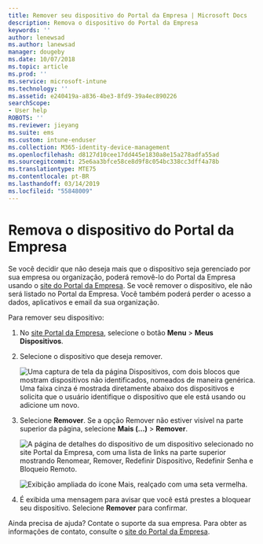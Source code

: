 ```yaml
---
title: Remover seu dispositivo do Portal da Empresa | Microsoft Docs
description: Remova o dispositivo do Portal da Empresa
keywords: ''
author: lenewsad
ms.author: lanewsad
manager: dougeby
ms.date: 10/07/2018
ms.topic: article
ms.prod: ''
ms.service: microsoft-intune
ms.technology: ''
ms.assetid: e240419a-a836-4be3-8fd9-39a4ec890226
searchScope:
- User help
ROBOTS: ''
ms.reviewer: jieyang
ms.suite: ems
ms.custom: intune-enduser
ms.collection: M365-identity-device-management
ms.openlocfilehash: d8127d10cee17dd445e1830a8e15a278adfa55ad
ms.sourcegitcommit: 25e6aa3bfce58ce8d9f8c054bc338cc3dff4a78b
ms.translationtype: MTE75
ms.contentlocale: pt-BR
ms.lasthandoff: 03/14/2019
ms.locfileid: "55848009"
---
```

# <a name="remove-your-device-from-the-company-portal"></a>Remova o dispositivo do Portal da Empresa

Se você decidir que não deseja mais que o dispositivo seja gerenciado por sua empresa ou organização, poderá removê-lo do Portal da Empresa usando o [site do Portal da Empresa](https://go.microsoft.com/fwlink/?linkid=2010980). Se você remover o dispositivo, ele não será listado no Portal da Empresa. Você também poderá perder o acesso a dados, aplicativos e email da sua organização.

Para remover seu dispositivo:

1. No [site Portal da Empresa](https://portal.manage.microsoft.com), selecione o botão __Menu__ > __Meus Dispositivos__.  

2. Selecione o dispositivo que deseja remover.  

    ![Uma captura de tela da página Dispositivos, com dois blocos que mostram dispositivos não identificados, nomeados de maneira genérica. Uma faixa cinza é mostrada diretamente abaixo dos dispositivos e solicita que o usuário identifique o dispositivo que ele está usando ou adicione um novo.](./media/rename-reset-device-step2-1808.png) 

3. Selecione **Remover**. Se a opção Remover não estiver visível na parte superior da página, selecione **Mais (…)** > **Remover**.  

   ![A página de detalhes do dispositivo de um dispositivo selecionado no site Portal da Empresa, com uma lista de links na parte superior mostrando Renomear, Remover, Redefinir Dispositivo, Redefinir Senha e Bloqueio Remoto. ](./media/rename-reset-device-1808.png)  
  

    ![Exibição ampliada do ícone Mais, realçado com uma seta vermelha.](./media/rename-reset-device-step3-more-1808.png)   

4. É exibida uma mensagem para avisar que você está prestes a bloquear seu dispositivo. Selecione **Remover** para confirmar.  

Ainda precisa de ajuda? Contate o suporte da sua empresa. Para obter as informações de contato, consulte o [site do Portal da Empresa](https://go.microsoft.com/fwlink/?linkid=2010980).
